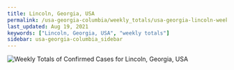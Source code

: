 ```yaml
---
title: Lincoln, Georgia, USA
permalink: /usa-georgia-columbia/weekly_totals/usa-georgia-lincoln-weekly_totals.html
last_updated: Aug 19, 2021
keywords: ["Lincoln, Georgia, USA", "weekly totals"]
sidebar: usa-georgia-columbia_sidebar
---
```


![Weekly Totals of Confirmed Cases for Lincoln, Georgia, USA](/covid_tracker/images/graphs/usa-georgia-lincoln-weekly_totals_graph.png)

